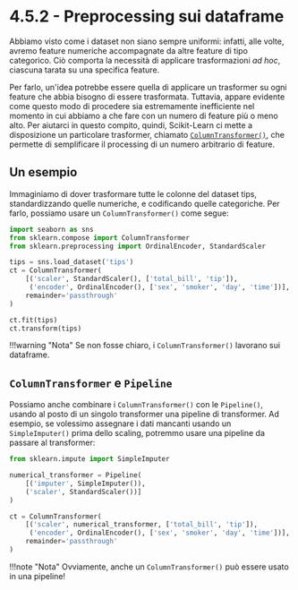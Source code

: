 # 4.5.2 - Preprocessing sui dataframe

Abbiamo visto come i dataset non siano sempre uniformi: infatti, alle volte, avremo feature numeriche accompagnate da altre feature di tipo categorico. Ciò comporta la necessità di applicare trasformazioni *ad hoc*, ciascuna tarata su una specifica feature.

Per farlo, un'idea potrebbe essere quella di applicare un trasformer su ogni feature che abbia bisogno di essere trasformata. Tuttavia, appare evidente come questo modo di procedere sia estremamente inefficiente nel momento in cui abbiamo a che fare con un numero di feature più o meno alto. Per aiutarci in questo compito, quindi, Scikit-Learn ci mette a disposizione un particolare trasformer, chiamato [`ColumnTransformer()`](http://scikit-learn.org/stable/modules/generated/sklearn.compose.ColumnTransformer.html), che permette di semplificare il processing di un numero arbitrario di feature.

## Un esempio

Immaginiamo di dover trasformare tutte le colonne del dataset tips, standardizzando quelle numeriche, e codificando quelle categoriche. Per farlo, possiamo usare un `ColumnTransformer()` come segue:

```py
import seaborn as sns
from sklearn.compose import ColumnTransformer
from sklearn.preprocessing import OrdinalEncoder, StandardScaler

tips = sns.load_dataset('tips')
ct = ColumnTransformer(
    [('scaler', StandardScaler(), ['total_bill', 'tip']),
     ('encoder', OrdinalEncoder(), ['sex', 'smoker', 'day', 'time'])],
    remainder='passthrough'
)

ct.fit(tips)
ct.transform(tips)
```

!!!warning "Nota"
    Se non fosse chiaro, i `ColumnTransformer()` lavorano sui dataframe.

## `ColumnTransformer` e `Pipeline`

Possiamo anche combinare i `ColumnTransformer()` con le `Pipeline()`, usando al posto di un singolo transformer una pipeline di transformer. Ad esempio, se volessimo assegnare i dati mancanti usando un `SimpleImputer()` prima dello scaling, potremmo usare una pipeline da passare al transformer:

```py
from sklearn.impute import SimpleImputer

numerical_transformer = Pipeline(
    [('imputer', SimpleImputer()),
    ('scaler', StandardScaler())]
)

ct = ColumnTransformer(
    [('scaler', numerical_transformer, ['total_bill', 'tip']),
     ('encoder', OrdinalEncoder(), ['sex', 'smoker', 'day', 'time'])],
    remainder='passthrough'
)
```

!!!note "Nota"
    Ovviamente, anche un `ColumnTransformer()` può essere usato in una pipeline!
